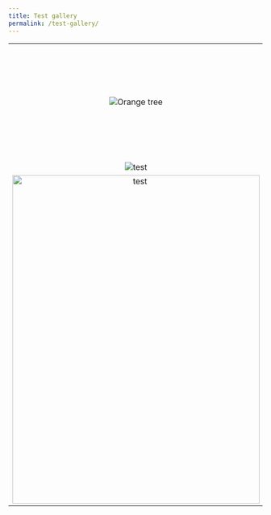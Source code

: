 ```yaml
---
title: Test gallery
permalink: /test-gallery/
---
```


| | | |
|:-------------------------:|:-------------------------:|:-------------------------:|
|<img alt="Orange tree" src="../assets/images/por13.JPG"> |  <img alt="Jesus cross" src="../assets/images/por2.JPG" width="206" height="226">|<img alt="test" src="../assets/images/por3.JPG" width="206" height="226">|
|<img alt="test" src="../assets/images/por6.JPG">  |  <img alt="Jesus cross" src="../assets/images/por5.JPG">|<img alt="test" src="../assets/images/por7.JPG">|
|<img alt="test" src="../assets/images/por15.JPG" width="490" height="650">  |  <img alt="Zare" src="../assets/images/por16.JPG" width="490" height="650">|<img alt="Sydneyy" src="../assets/images/por17.JPG" width="490" height="650">|